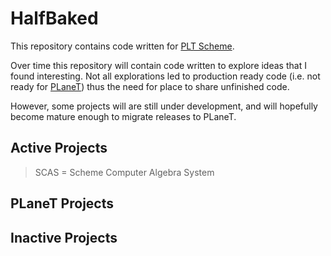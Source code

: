 # HalfBaked #

This repository contains code written for [PLT Scheme](http://www.plt-scheme.org).

Over time this repository will contain code written to explore ideas that I found interesting.
Not all explorations led to production ready code (i.e. not ready for [PLaneT](http://planet.plt-scheme.org)) thus the need for place to share unfinished code.

However, some projects will are still under development, and will hopefully become mature enough to migrate releases to PLaneT.

## Active Projects ##
> SCAS  = Scheme Computer Algebra System

## PLaneT Projects ##

## Inactive Projects ##


